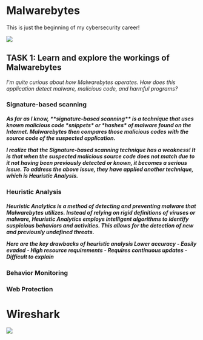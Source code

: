 <h1>Malwarebytes</h1>

This is just the beginning of my cybersecurity career!

<img src="https://content.invisioncic.com/Mmalware/monthly_2017_02/hero_logo.png.ce017c551dfbebe78e51737cc07d50a2.png">



<h2>TASK 1: Learn and explore the workings of Malwarebytes</h2>

*I'm quite curious about how Malwarebytes operates. How does this application detect malware, malicious code, and harmful programs?*

<h3>Signature-based scanning</h3>

<h5> 
As far as I know, **signature-based scanning** is a technique that uses known malicious code *snippets* or *hashes* of malware found on the Internet. Malwarebytes then compares those malicious codes with the source code of the suspected application.
 
I realize that the Signature-based scanning technique has a weakness! It is that when the suspected malicious source code does not match due to it not having been previously detected or known, it becomes a serious issue.
To address the above issue, they have applied another technique, which is **Heuristic Analysis**.

</h5>
<h3>Heuristic Analysis</h3>

<h5>Heuristic Analytics is a method of detecting and preventing malware that Malwarebytes utilizes. Instead of relying on rigid definitions of viruses or malware, Heuristic Analytics employs intelligent algorithms to identify suspicious behaviors and activities. This allows for the detection of new and previously undefined threats.

Here are the key drawbacks of heuristic analysis
Lower accuracy -
Easily evaded -
High resource requirements -
Requires continuous updates -
Difficult to explain
</h5>
<h3>Behavior Monitoring</h3>

<h3>Web Protection</h3>

<h1>Wireshark</h1>

<img src="https://cdn.cyberpunk.rs/wp-content/uploads/2018/10/wire_shark_bg.jpg">
 
